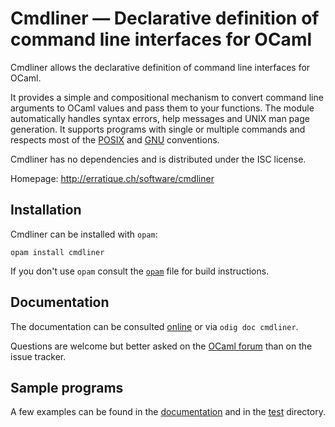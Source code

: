Cmdliner — Declarative definition of command line interfaces for OCaml
======================================================================

Cmdliner allows the declarative definition of command line interfaces
for OCaml.

It provides a simple and compositional mechanism to convert command
line arguments to OCaml values and pass them to your functions. The
module automatically handles syntax errors, help messages and UNIX man
page generation. It supports programs with single or multiple commands
and respects most of the [POSIX] and [GNU] conventions.

Cmdliner has no dependencies and is distributed under the ISC license.

Homepage: <http://erratique.ch/software/cmdliner>

[POSIX]: http://pubs.opengroup.org/onlinepubs/009695399/basedefs/xbd_chap12.html
[GNU]: http://www.gnu.org/software/libc/manual/html_node/Argument-Syntax.html

## Installation

Cmdliner can be installed with `opam`:

    opam install cmdliner

If you don't use `opam` consult the [`opam`](opam) file for build
instructions.

## Documentation

The documentation can be consulted [online] or via `odig doc cmdliner`.

Questions are welcome but better asked on the [OCaml forum] than on the
issue tracker.

[online]: http://erratique.ch/software/cmdliner/doc/
[OCaml forum]: https://discuss.ocaml.org/

## Sample programs

A few examples can be found in the [documentation][online] and
in the [test](test/) directory.
